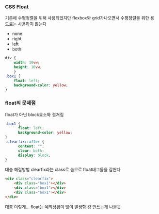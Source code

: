 ### CSS Float
기존에 수평정렬을 위해 사용되었지만 flexbox와 grid가나오면서 수평정렬을 위한 용도로는 사용하지 않는다

- none
- right
- left
- both

```css
div {
    width: 10vw;
    height: 10vw;
    }
.box1 {
    float: left;
    background-color: yellow;
}
```

### float의 문제점
float가 아닌 block요소와 겹쳐짐

```css
.box1 {
      float: left;
      background-color: yellow;
}
.clearfix::after {
      content: "";
      clear: both;
      display: block;
}
```
대충 해결방법 clearfix라는 class로 놈으로 float태그들을 감싼다

```html
<div class="clearfix">
    <div class="box1"></div>
    <div class="box1"></div>
    <div class="box1"></div>
</div>
```

대충 이렇게... float는 예외상황이 많이 발생함 걍 안쓰는게 나을듯

